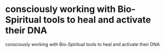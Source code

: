 # consciously working with Bio-Spiritual tools to heal and activate their DNA

consciously working with Bio-Spiritual tools to heal and activate their DNA
